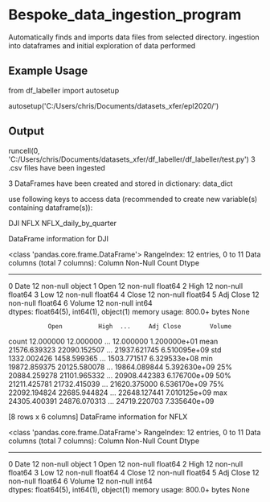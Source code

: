 # Bespoke_data_ingestion_program

Automatically finds and imports data files from selected directory. ingestion into dataframes and initial exploration of data performed

## Example Usage
from df_labeller import autosetup

autosetup('C:/Users/chris/Documents/datasets_xfer/epl2020/')

## Output 
runcell(0, 'C:/Users/chris/Documents/datasets_xfer/df_labeller/df_labeller/test.py')
3 .csv files have been ingested

3 DataFrames have been created and stored in dictionary: data_dict

use following keys to access data (recommended to create new variable(s) containing dataframe(s)):

DJI
NFLX
NFLX_daily_by_quarter

DataFrame information for DJI

<class 'pandas.core.frame.DataFrame'>
RangeIndex: 12 entries, 0 to 11
Data columns (total 7 columns):
    Column     Non-Null Count  Dtype  
---  ------     --------------  -----  
 0   Date       12 non-null     object 
 1   Open       12 non-null     float64
 2   High       12 non-null     float64
 3   Low        12 non-null     float64
 4   Close      12 non-null     float64
 5   Adj Close  12 non-null     float64
 6   Volume     12 non-null     int64  
dtypes: float64(5), int64(1), object(1)
memory usage: 800.0+ bytes
None

               Open          High  ...     Adj Close        Volume
count     12.000000     12.000000  ...     12.000000  1.200000e+01
mean   21576.639323  22090.152507  ...  21937.621745  6.510095e+09
std     1332.002426   1458.599365  ...   1503.771517  6.329533e+08
min    19872.859375  20125.580078  ...  19864.089844  5.392630e+09
25%    20884.259278  21101.965332  ...  20908.442383  6.176700e+09
50%    21211.425781  21732.415039  ...  21620.375000  6.536170e+09
75%    22092.194824  22685.944824  ...  22648.127441  7.010125e+09
max    24305.400391  24876.070313  ...  24719.220703  7.335640e+09

[8 rows x 6 columns]
DataFrame information for NFLX

<class 'pandas.core.frame.DataFrame'>
RangeIndex: 12 entries, 0 to 11
Data columns (total 7 columns):
    Column     Non-Null Count  Dtype  
---  ------     --------------  -----  
 0   Date       12 non-null     object 
 1   Open       12 non-null     float64
 2   High       12 non-null     float64
 3   Low        12 non-null     float64
 4   Close      12 non-null     float64
 5   Adj Close  12 non-null     float64
 6   Volume     12 non-null     int64  
dtypes: float64(5), int64(1), object(1)
memory usage: 800.0+ bytes
None
